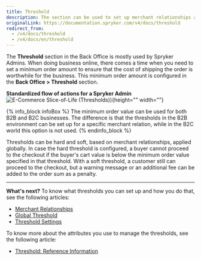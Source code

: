 ```yaml
---
title: Threshold
description: The section can be used to set up merchant relationships and global thresholds in the Back Office.
originalLink: https://documentation.spryker.com/v4/docs/threshold
redirect_from:
  - /v4/docs/threshold
  - /v4/docs/en/threshold
---
```


The **Threshold** section in the Back Office is mostly used by Spryker Admins.
When doing business online, there comes a time when you need to set a minimum order amount to ensure that the cost of shipping the order is worthwhile for the business. This minimum order amount is configured in the **Back Office > Threshold** section.

**Standardized flow of actions for a Spryker Admin**
![E-Commerce Slice-of-Life (Thresholds))](https://spryker.s3.eu-central-1.amazonaws.com/docs/User+Guides/Back+Office+User+Guides/Threshold/threshold-section.png){height="" width=""}

{% info_block infoBox %}
The minimum order value can be used for both B2B and B2C businesses. The difference is that the thresholds in the B2B environment can be set up for a specific merchant relation, while in the B2C world this option is not used.
{% endinfo_block %}

Thresholds can be hard and soft, based on merchant relationships, applied globally. In case the hard threshold is configured, a buyer cannot proceed to the checkout if the buyer's cart value is below the minimum order value specified in that threshold. With a soft threshold, a customer still can proceed to the checkout, but a warning message or an additional fee can be added to the order sum as a penalty. 
***
**What's next?**
To know what thresholds you can set up and how you do that, see the following articles:
* [Merchant Relationships](/docs/scos/user/user-guides/202001.0/back-office-user-guide/thresholds/merchant-relationships/managing-merchant-relationships-thresholds.html)
* [Global Threshold](/docs/scos/user/user-guides/202001.0/back-office-user-guide/thresholds/global-threshold/managing-global-threshold.html)
* [Threshold Settings](/docs/scos/user/user-guides/202001.0/back-office-user-guide/thresholds/threshold-settings/managing-threshold-settings.html)

To know more about the attributes you use to manage the thresholds, see the following article:
* [Threshold: Reference Information](/docs/scos/user/user-guides/202001.0/back-office-user-guide/thresholds/references/threshold-reference-information.html)

